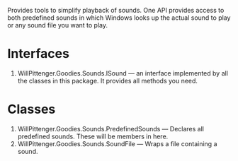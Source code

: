 ﻿Provides tools to simplify playback of sounds.  One API provides access to both predefined sounds in which Windows looks up the actual sound to play or any sound file you want to play.

# Interfaces

1. WillPittenger.Goodies.Sounds.ISound — an interface implemented by all the classes in this package.  It provides all methods you need.

# Classes

1. WillPittenger.Goodies.Sounds.PredefinedSounds — Declares all predefined sounds.  These will be members in here.
1. WillPittenger.Goodies.Sounds.SoundFile — Wraps a file containing a sound.